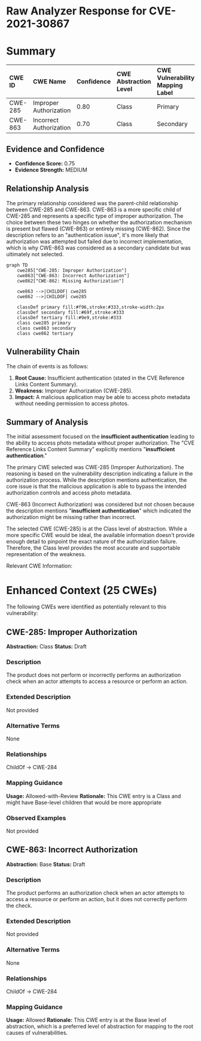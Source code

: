 # Raw Analyzer Response for CVE-2021-30867

# Summary
| CWE ID  | CWE Name                                                     | Confidence | CWE Abstraction Level | CWE Vulnerability Mapping Label | CWE-Vulnerability Mapping Notes |
| :-------- | :----------------------------------------------------------- | :--------- | :---------------------- | :------------------------------ | :------------------------------ |
| CWE-285 | Improper Authorization | 0.80      | Class                  | Primary                     | Allowed-with-Review             |
| CWE-863 | Incorrect Authorization                  | 0.70      | Class                 | Secondary                     | Allowed-with-Review            |

## Evidence and Confidence

*   **Confidence Score:** 0.75
*   **Evidence Strength:** MEDIUM

## Relationship Analysis
The primary relationship considered was the parent-child relationship between CWE-285 and CWE-863. CWE-863 is a more specific child of CWE-285 and represents a specific type of improper authorization. The choice between these two hinges on whether the authorization mechanism is present but flawed (CWE-863) or entirely missing (CWE-862). Since the description refers to an "authentication issue", it's more likely that authorization was attempted but failed due to incorrect implementation, which is why CWE-863 was considered as a secondary candidate but was ultimately not selected.

```mermaid
graph TD
    cwe285["CWE-285: Improper Authorization"]
    cwe863["CWE-863: Incorrect Authorization"]
    cwe862["CWE-862: Missing Authorization"]
    
    cwe863 -->|CHILDOF| cwe285
    cwe862 -->|CHILDOF| cwe285
    
    classDef primary fill:#f96,stroke:#333,stroke-width:2px
    classDef secondary fill:#69f,stroke:#333
    classDef tertiary fill:#9e9,stroke:#333
    class cwe285 primary
    class cwe863 secondary
    class cwe862 tertiary
```

## Vulnerability Chain
The chain of events is as follows:
1.  **Root Cause:** Insufficient authentication (stated in the CVE Reference Links Content Summary).
2.  **Weakness:** Improper Authorization (CWE-285).
3.  **Impact:** A malicious application may be able to access photo metadata without needing permission to access photos.

## Summary of Analysis
The initial assessment focused on the **insufficient authentication** leading to the ability to access photo metadata without proper authorization. The "CVE Reference Links Content Summary" explicitly mentions "**insufficient authentication**."

The primary CWE selected was CWE-285 (Improper Authorization). The reasoning is based on the vulnerability description indicating a failure in the authorization process. While the description mentions authentication, the core issue is that the malicious application is able to bypass the intended authorization controls and access photo metadata.

CWE-863 (Incorrect Authorization) was considered but not chosen because the description mentions "**insufficient authentication**" which indicated the authorization might be missing rather than incorrect.

The selected CWE (CWE-285) is at the Class level of abstraction. While a more specific CWE would be ideal, the available information doesn't provide enough detail to pinpoint the exact nature of the authorization failure. Therefore, the Class level provides the most accurate and supportable representation of the weakness.

Relevant CWE Information:
# Enhanced Context (25 CWEs)
The following CWEs were identified as potentially relevant to this vulnerability:

## CWE-285: Improper Authorization
**Abstraction:** Class
**Status:** Draft

### Description
The product does not perform or incorrectly performs an authorization check when an actor attempts to access a resource or perform an action.

### Extended Description
Not provided

### Alternative Terms
None

### Relationships
ChildOf -> CWE-284

### Mapping Guidance
**Usage:** Allowed-with-Review
**Rationale:** This CWE entry is a Class and might have Base-level children that would be more appropriate

### Observed Examples
Not provided

## CWE-863: Incorrect Authorization
**Abstraction:** Base
**Status:** Draft

### Description
The product performs an authorization check when an actor attempts to access a resource or perform an action, but it does not correctly perform the check.

### Extended Description
Not provided

### Alternative Terms
None

### Relationships
ChildOf -> CWE-284

### Mapping Guidance
**Usage:** Allowed
**Rationale:** This CWE entry is at the Base level of abstraction, which is a preferred level of abstraction for mapping to the root causes of vulnerabilities.